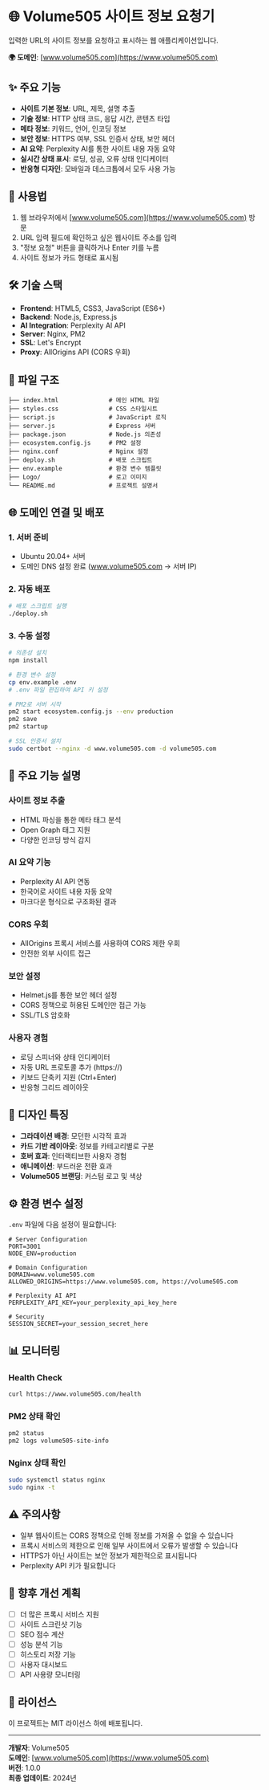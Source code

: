 # 🌐 Volume505 사이트 정보 요청기

입력한 URL의 사이트 정보를 요청하고 표시하는 웹 애플리케이션입니다.

**🌍 도메인**: [www.volume505.com](https://www.volume505.com)

## ✨ 주요 기능

- **사이트 기본 정보**: URL, 제목, 설명 추출
- **기술 정보**: HTTP 상태 코드, 응답 시간, 콘텐츠 타입
- **메타 정보**: 키워드, 언어, 인코딩 정보
- **보안 정보**: HTTPS 여부, SSL 인증서 상태, 보안 헤더
- **AI 요약**: Perplexity AI를 통한 사이트 내용 자동 요약
- **실시간 상태 표시**: 로딩, 성공, 오류 상태 인디케이터
- **반응형 디자인**: 모바일과 데스크톱에서 모두 사용 가능

## 🚀 사용법

1. 웹 브라우저에서 [www.volume505.com](https://www.volume505.com) 방문
2. URL 입력 필드에 확인하고 싶은 웹사이트 주소를 입력
3. "정보 요청" 버튼을 클릭하거나 Enter 키를 누름
4. 사이트 정보가 카드 형태로 표시됨

## 🛠️ 기술 스택

- **Frontend**: HTML5, CSS3, JavaScript (ES6+)
- **Backend**: Node.js, Express.js
- **AI Integration**: Perplexity AI API
- **Server**: Nginx, PM2
- **SSL**: Let's Encrypt
- **Proxy**: AllOrigins API (CORS 우회)

## 📁 파일 구조

```
├── index.html              # 메인 HTML 파일
├── styles.css              # CSS 스타일시트
├── script.js               # JavaScript 로직
├── server.js               # Express 서버
├── package.json            # Node.js 의존성
├── ecosystem.config.js     # PM2 설정
├── nginx.conf              # Nginx 설정
├── deploy.sh               # 배포 스크립트
├── env.example             # 환경 변수 템플릿
├── Logo/                   # 로고 이미지
└── README.md               # 프로젝트 설명서
```

## 🌐 도메인 연결 및 배포

### 1. 서버 준비
- Ubuntu 20.04+ 서버
- 도메인 DNS 설정 완료 (www.volume505.com → 서버 IP)

### 2. 자동 배포
```bash
# 배포 스크립트 실행
./deploy.sh
```

### 3. 수동 설정
```bash
# 의존성 설치
npm install

# 환경 변수 설정
cp env.example .env
# .env 파일 편집하여 API 키 설정

# PM2로 서버 시작
pm2 start ecosystem.config.js --env production
pm2 save
pm2 startup

# SSL 인증서 설치
sudo certbot --nginx -d www.volume505.com -d volume505.com
```

## 🔧 주요 기능 설명

### 사이트 정보 추출
- HTML 파싱을 통한 메타 태그 분석
- Open Graph 태그 지원
- 다양한 인코딩 방식 감지

### AI 요약 기능
- Perplexity AI API 연동
- 한국어로 사이트 내용 자동 요약
- 마크다운 형식으로 구조화된 결과

### CORS 우회
- AllOrigins 프록시 서비스를 사용하여 CORS 제한 우회
- 안전한 외부 사이트 접근

### 보안 설정
- Helmet.js를 통한 보안 헤더 설정
- CORS 정책으로 허용된 도메인만 접근 가능
- SSL/TLS 암호화

### 사용자 경험
- 로딩 스피너와 상태 인디케이터
- 자동 URL 프로토콜 추가 (https://)
- 키보드 단축키 지원 (Ctrl+Enter)
- 반응형 그리드 레이아웃

## 🎨 디자인 특징

- **그라데이션 배경**: 모던한 시각적 효과
- **카드 기반 레이아웃**: 정보를 카테고리별로 구분
- **호버 효과**: 인터랙티브한 사용자 경험
- **애니메이션**: 부드러운 전환 효과
- **Volume505 브랜딩**: 커스텀 로고 및 색상

## ⚙️ 환경 변수 설정

`.env` 파일에 다음 설정이 필요합니다:

```env
# Server Configuration
PORT=3001
NODE_ENV=production

# Domain Configuration
DOMAIN=www.volume505.com
ALLOWED_ORIGINS=https://www.volume505.com, https://volume505.com

# Perplexity AI API
PERPLEXITY_API_KEY=your_perplexity_api_key_here

# Security
SESSION_SECRET=your_session_secret_here
```

## 📊 모니터링

### Health Check
```bash
curl https://www.volume505.com/health
```

### PM2 상태 확인
```bash
pm2 status
pm2 logs volume505-site-info
```

### Nginx 상태 확인
```bash
sudo systemctl status nginx
sudo nginx -t
```

## ⚠️ 주의사항

- 일부 웹사이트는 CORS 정책으로 인해 정보를 가져올 수 없을 수 있습니다
- 프록시 서비스의 제한으로 인해 일부 사이트에서 오류가 발생할 수 있습니다
- HTTPS가 아닌 사이트는 보안 정보가 제한적으로 표시됩니다
- Perplexity API 키가 필요합니다

## 🔮 향후 개선 계획

- [ ] 더 많은 프록시 서비스 지원
- [ ] 사이트 스크린샷 기능
- [ ] SEO 점수 계산
- [ ] 성능 분석 기능
- [ ] 히스토리 저장 기능
- [ ] 사용자 대시보드
- [ ] API 사용량 모니터링

## 📝 라이선스

이 프로젝트는 MIT 라이선스 하에 배포됩니다.

---

**개발자**: Volume505  
**도메인**: [www.volume505.com](https://www.volume505.com)  
**버전**: 1.0.0  
**최종 업데이트**: 2024년 